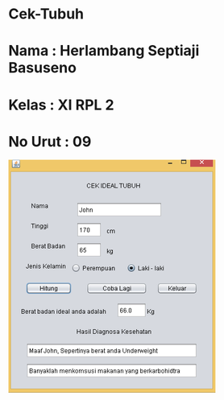 # Cek-Tubuh

# Nama : Herlambang Septiaji Basuseno
# Kelas : XI RPL 2
# No Urut : 09

![screenshot_1478352859](https://github.com/herlambangsb/Cek-Tubuh/blob/master/cek%20tubuh.PNG)
